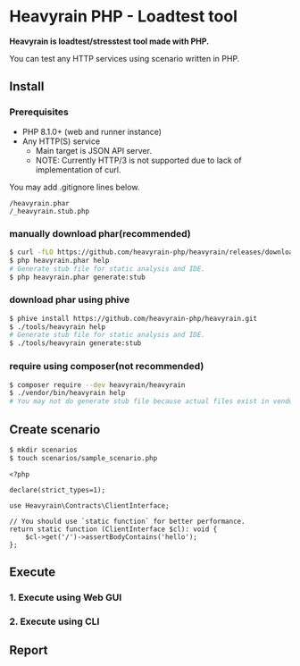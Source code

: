 # Heavyrain PHP - Loadtest tool

__Heavyrain is loadtest/stresstest tool made with PHP.__

You can test any HTTP services using scenario written in PHP.

## Install

### Prerequisites

- PHP 8.1.0+ (web and runner instance)
- Any HTTP(S) service
    - Main target is JSON API server.
    - NOTE: Currently HTTP/3 is not supported due to lack of implementation of curl.

You may add .gitignore lines below.

```.gitignore
/heavyrain.phar
/_heavyrain.stub.php
```

### manually download phar(recommended)

```sh
$ curl -fLO https://github.com/heavyrain-php/heavyrain/releases/download/v0.0.1/heavyrain.phar
$ php heavyrain.phar help
# Generate stub file for static analysis and IDE.
$ php heavyrain.phar generate:stub
```

### download phar using phive

```sh
$ phive install https://github.com/heavyrain-php/heavyrain.git
$ ./tools/heavyrain help
# Generate stub file for static analysis and IDE.
$ ./tools/heavyrain generate:stub
```

### require using composer(not recommended)

```sh
$ composer require --dev heavyrain/heavyrain
$ ./vendor/bin/heavyrain help
# You may not do generate stub file because actual files exist in vendor.
```

## Create scenario

```sh
$ mkdir scenarios
$ touch scenarios/sample_scenario.php
```

```php:scenarios/sample_scenario.php
<?php

declare(strict_types=1);

use Heavyrain\Contracts\ClientInterface;

// You should use `static function` for better performance.
return static function (ClientInterface $cl): void {
    $cl->get('/')->assertBodyContains('hello');
};

```

## Execute

### 1. Execute using Web GUI

### 2. Execute using CLI

## Report
